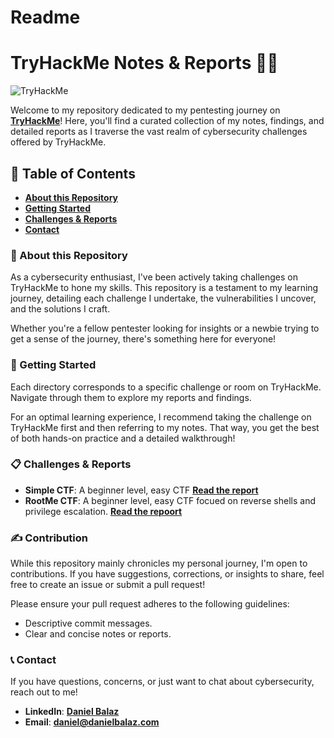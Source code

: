 # Readme

# **TryHackMe Notes & Reports 🕵️‍♂️**
![TryHackMe](https://assets.tryhackme.com/img/logo/tryhackme_logo_full.svg)

Welcome to my repository dedicated to my pentesting journey on **[TryHackMe](https://www.tryhackme.com/)**! Here, you'll find a curated collection of my notes, findings, and detailed reports as I traverse the vast realm of cybersecurity challenges offered by TryHackMe.

## **📖 Table of Contents**

- **[About this Repository](#🚀-about-this-repositoryy)**
- **[Getting Started](#🎯-getting-started)**
- **[Challenges & Reports](#📋-challenges--reports)**
- **[Contact](#📞-contact)**

### **🚀 About this Repository**

As a cybersecurity enthusiast, I've been actively taking challenges on TryHackMe to hone my skills. This repository is a testament to my learning journey, detailing each challenge I undertake, the vulnerabilities I uncover, and the solutions I craft.

Whether you're a fellow pentester looking for insights or a newbie trying to get a sense of the journey, there's something here for everyone!

### **🎯 Getting Started**

Each directory corresponds to a specific challenge or room on TryHackMe. Navigate through them to explore my reports and findings.

For an optimal learning experience, I recommend taking the challenge on TryHackMe first and then referring to my notes. That way, you get the best of both hands-on practice and a detailed walkthrough!

### **📋 Challenges & Reports**

- **Simple CTF**: A beginner level, easy CTF **[Read the report](practice/simple-ctf/simple-ctf.md)**
- **RootMe CTF**: A beginner level, easy CTF focued on reverse shells and privilege escalation. **[Read the repoort](/practice/rootme-ctf/rootme-ctf.md)**

### **✍️ Contribution**

While this repository mainly chronicles my personal journey, I'm open to contributions. If you have suggestions, corrections, or insights to share, feel free to create an issue or submit a pull request!

Please ensure your pull request adheres to the following guidelines:

- Descriptive commit messages.
- Clear and concise notes or reports.

### **📞 Contact**

If you have questions, concerns, or just want to chat about cybersecurity, reach out to me!


- **LinkedIn**: **[Daniel Balaz](https://www.linkedin.com/in/danielbalaz/)**
- **Email**: **[daniel@danielbalaz.com](mailto:daniel@danielbalaz.com)**